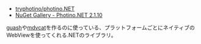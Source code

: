 - [tryphotino/photino.NET](https://github.com/tryphotino/photino.NET)
- [NuGet Gallery - Photino.NET 2.1.10](https://www.nuget.org/packages/Photino.NET/)

[guash](guash.md)や[mdvcat](mdvcat.md)を作るのに使っている、プラットフォームごとにネイティブのWebViewを使ってくれる.NETのライブラリ。